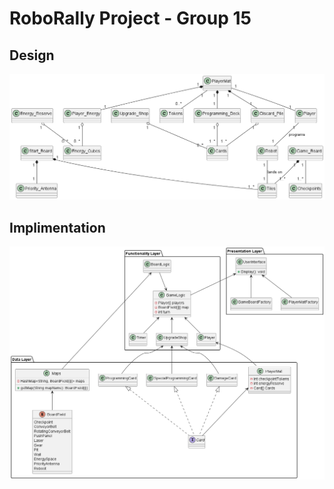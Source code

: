 # RoboRally Project - Group 15

## Design

<img src="imgs/diagrams/domain_diagram.png"/>


## Implimentation

<img src="imgs/diagrams/class_diagram.png"/>

